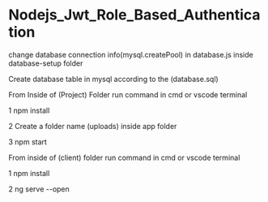 # Nodejs_Jwt_Role_Based_Authentication

change database connection info(mysql.createPool) in database.js inside database-setup folder 

Create database table in mysql according to the (database.sql)

From Inside of (Project) Folder run command in cmd or vscode terminal

1 npm install

2 Create a folder name (uploads) inside app folder

3 npm start

From inside of (client) folder run command in cmd or vscode terminal

1 npm install

2 ng serve --open





